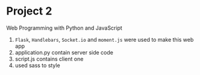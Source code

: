 # Project 2

Web Programming with Python and JavaScript

1.  `Flask`, `Handlebars`, `Socket.io` and `moment.js` were used to make this web app
2.  application.py contain server side code
3.  script.js contains client one
4.  used sass to style